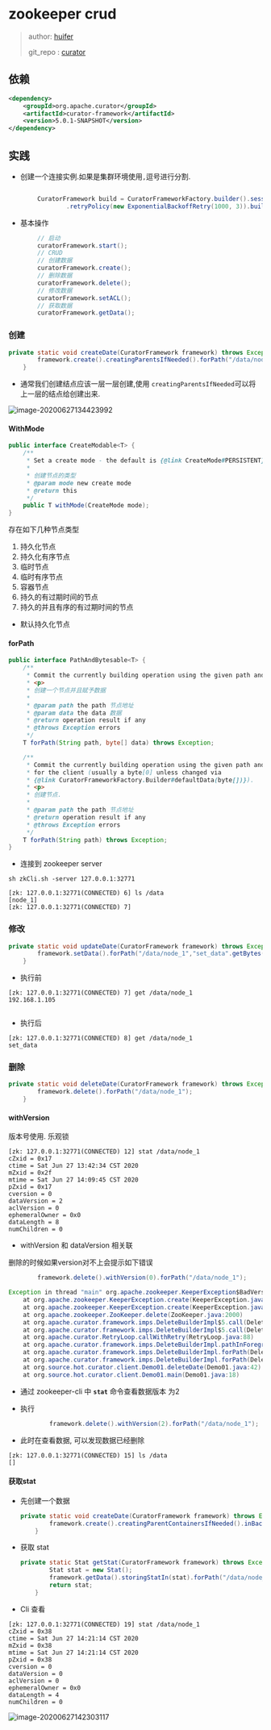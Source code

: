 # zookeeper crud 

> author: [huifer](https://github.com/huifer)
>
> git_repo : [curator](https://github.com/SourceHot/curator)
>


## 依赖

```xml
<dependency>
    <groupId>org.apache.curator</groupId>
    <artifactId>curator-framework</artifactId>
    <version>5.0.1-SNAPSHOT</version>
</dependency>

```


## 实践
- 创建一个连接实例.如果是集群环境使用`,`逗号进行分割.

```java

        CuratorFramework build = CuratorFrameworkFactory.builder().sessionTimeoutMs(3000).connectString("127.0.0.1:32775")
                .retryPolicy(new ExponentialBackoffRetry(1000, 3)).build();


```

- 基本操作

```java
        // 启动
        curatorFramework.start();
        // CRUD
        // 创建数据
        curatorFramework.create();
        // 删除数据
        curatorFramework.delete();
        // 修改数据
        curatorFramework.setACL();
        // 获取数据
        curatorFramework.getData();
```

### 创建

```java
private static void createDate(CuratorFramework framework) throws Exception {
        framework.create().creatingParentsIfNeeded().forPath("/data/node_1");
    }
```

- 通常我们创建结点应该一层一层创建,使用 `creatingParentsIfNeeded`可以将上一层的结点给创建出来.



![image-20200627134423992](assets/image-20200627134423992.png)







#### WithMode



```java
public interface CreateModable<T> {
    /**
     * Set a create mode - the default is {@link CreateMode#PERSISTENT}
     *
     * 创建节点的类型
     * @param mode new create mode
     * @return this
     */
    public T withMode(CreateMode mode);
}
```





存在如下几种节点类型



1. 持久化节点
1. 持久化有序节点
1. 临时节点
1. 临时有序节点
1. 容器节点
1. 持久的有过期时间的节点
1. 持久的并且有序的有过期时间的节点

- 默认持久化节点



#### forPath

~~~java
public interface PathAndBytesable<T> {
    /**
     * Commit the currently building operation using the given path and data
     * <p>
     * 创建一个节点并且赋予数据
     *
     * @param path the path 节点地址
     * @param data the data 数据
     * @return operation result if any
     * @throws Exception errors
     */
    T forPath(String path, byte[] data) throws Exception;

    /**
     * Commit the currently building operation using the given path and the default data
     * for the client (usually a byte[0] unless changed via
     * {@link CuratorFrameworkFactory.Builder#defaultData(byte[])}).
     * <p>
     * 创建节点.
     *
     * @param path the path 节点地址
     * @return operation result if any
     * @throws Exception errors
     */
    T forPath(String path) throws Exception;
}
~~~





- 连接到 zookeeper server



~~~shell
sh zkCli.sh -server 127.0.0.1:32771
~~~





```
[zk: 127.0.0.1:32771(CONNECTED) 6] ls /data
[node_1]
[zk: 127.0.0.1:32771(CONNECTED) 7]
```





### 修改



```java
private static void updateDate(CuratorFramework framework) throws Exception{
        framework.setData().forPath("/data/node_1","set_data".getBytes())
    }
```



- 执行前



~~~
[zk: 127.0.0.1:32771(CONNECTED) 7] get /data/node_1
192.168.1.105


~~~



- 执行后



~~~
[zk: 127.0.0.1:32771(CONNECTED) 8] get /data/node_1
set_data
~~~







### 删除



```java
private static void deleteDate(CuratorFramework framework) throws Exception {
        framework.delete().forPath("/data/node_1");
    }
```







#### withVersion

版本号使用. 乐观锁



```
[zk: 127.0.0.1:32771(CONNECTED) 12] stat /data/node_1
cZxid = 0x17
ctime = Sat Jun 27 13:42:34 CST 2020
mZxid = 0x2f
mtime = Sat Jun 27 14:09:45 CST 2020
pZxid = 0x17
cversion = 0
dataVersion = 2
aclVersion = 0
ephemeralOwner = 0x0
dataLength = 8
numChildren = 0
```

- withVersion 和 dataVersion 相关联





删除的时候如果version对不上会提示如下错误

~~~java
        framework.delete().withVersion(0).forPath("/data/node_1");
~~~



~~~java
Exception in thread "main" org.apache.zookeeper.KeeperException$BadVersionException: KeeperErrorCode = BadVersion for /data/node_1
	at org.apache.zookeeper.KeeperException.create(KeeperException.java:122)
	at org.apache.zookeeper.KeeperException.create(KeeperException.java:54)
	at org.apache.zookeeper.ZooKeeper.delete(ZooKeeper.java:2000)
	at org.apache.curator.framework.imps.DeleteBuilderImpl$5.call(DeleteBuilderImpl.java:244)
	at org.apache.curator.framework.imps.DeleteBuilderImpl$5.call(DeleteBuilderImpl.java:240)
	at org.apache.curator.RetryLoop.callWithRetry(RetryLoop.java:88)
	at org.apache.curator.framework.imps.DeleteBuilderImpl.pathInForeground(DeleteBuilderImpl.java:238)
	at org.apache.curator.framework.imps.DeleteBuilderImpl.forPath(DeleteBuilderImpl.java:225)
	at org.apache.curator.framework.imps.DeleteBuilderImpl.forPath(DeleteBuilderImpl.java:35)
	at org.source.hot.curator.client.Demo01.deleteDate(Demo01.java:42)
	at org.source.hot.curator.client.Demo01.main(Demo01.java:18)

~~~





- 通过 zookeeper-cli 中 **`stat`** 命令查看数据版本 为2 

- 执行

  ~~~java
          framework.delete().withVersion(2).forPath("/data/node_1");
  ~~~

  

- 此时在查看数据, 可以发现数据已经删除

~~~
[zk: 127.0.0.1:32771(CONNECTED) 15] ls /data
[]
~~~





#### 获取stat

- 先创建一个数据

  ~~~java
  private static void createDate(CuratorFramework framework) throws Exception {
          framework.create().creatingParentContainersIfNeeded().inBackground().forPath("/data/node_1", "test".getBytes());
      }
  ~~~

- 获取 stat

  ~~~java
  private static Stat getStat(CuratorFramework framework) throws Exception {
          Stat stat = new Stat();
          framework.getData().storingStatIn(stat).forPath("/data/node_1");
          return stat;
      }
  ~~~

  





- Cli 查看

~~~
[zk: 127.0.0.1:32771(CONNECTED) 19] stat /data/node_1
cZxid = 0x38
ctime = Sat Jun 27 14:21:14 CST 2020
mZxid = 0x38
mtime = Sat Jun 27 14:21:14 CST 2020
pZxid = 0x38
cversion = 0
dataVersion = 0
aclVersion = 0
ephemeralOwner = 0x0
dataLength = 4
numChildren = 0
~~~



![image-20200627142303117](assets/image-20200627142303117.png)





